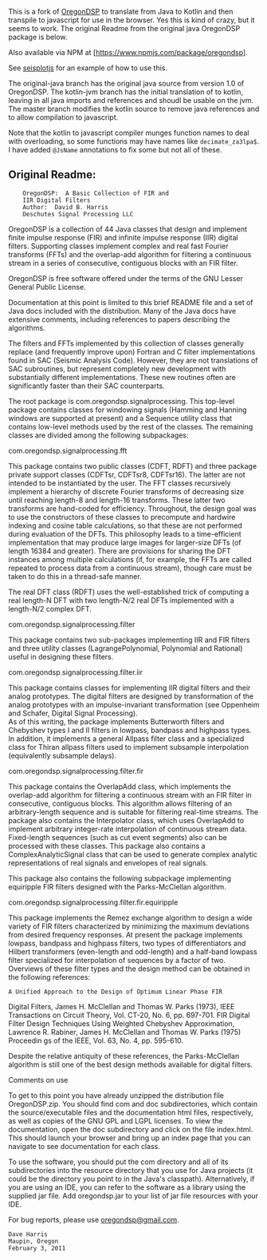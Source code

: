 
This is a fork of [OregonDSP](https://seiscode.iris.washington.edu/projects/oregondsp) to translate from Java to Kotlin and then transpile to javascript for use in the browser. Yes this is kind of crazy, but it seems to work. The original Readme from the original java OregonDSP package is below.

Also available via NPM at [https://www.npmjs.com/package/oregondsp].

See [seisplotjs](https://github.com/crotwell/seisplotjs) for an example of how to use this.

The original-java branch has the original java source from version 1.0 of OregonDSP. The kotlin-jvm branch has the initial translation of to kotlin, leaving in all java imports and references and shoudl be usable on the jvm. The master branch modifies the kotlin source to remove java references and to allow compilation to javascript.

Note that the kotlin to javascript compiler munges function names to deal with overloading, so some functions may have names like `decimate_za3lpa$`. I have added `@JsName` annotations to fix some but not all of these.



Original Readme:
----------------

		OregonDSP:  A Basic Collection of FIR and
		IIR Digital Filters
		Author:  David B. Harris
		Deschutes Signal Processing LLC

  OregonDSP is a collection of 44 Java classes that design and
implement finite impulse response (FIR) and infinite impulse response
(IIR) digital filters.  Supporting classes implement complex and real
fast Fourier transforms (FFTs) and the overlap-add algorithm for
filtering a continuous stream in a series of consecutive, contiguous
blocks with an FIR filter.

  OregonDSP is free software offered under the terms of the GNU Lesser
General Public License.

  Documentation at this point is limited to this brief README file and
a set of Java docs included with the distribution.  Many of the Java
docs have extensive comments, including references to papers describing
the algorithms.  

  The filters and FFTs implemented by this collection of classes
generally replace (and frequently improve upon) Fortran and C filter
implementations found in SAC (Seismic Analysis Code).  However, they
are not translations of SAC subroutines, but represent completely new
development with substantially different implementations.  These new
routines often are significantly faster than their SAC counterparts.

  The root package is com.oregondsp.signalprocessing.  This top-level
package contains classes for windowing signals (Hamming and Hanning
windows are supported at present) and a Sequence utility class that
contains low-level methods used by the rest of the classes.  The
remaining classes are divided among the following subpackages:

com.oregondsp.signalprocessing.fft

  This package contains two public classes (CDFT, RDFT) and three
package private support classes (CDFTsr, CDFTsr8, CDFTsr16).   The
latter are not intended to be instantiated by the user.  The FFT
classes recursively implement a hierarchy of discrete Fourier
transforms of decreasing size until reaching length-8 and length-16
transforms.  These latter two transforms are hand-coded for efficiency.
Throughout, the design goal was to use the constructors of these
classes to precompute and hardwire indexing and cosine table
calculations, so that these are not performed during evaluation of the
DFTs. This philosophy leads to a time-efficient implementation that may
produce large images for larger-size DFTs (of length 16384 and
greater).  There are provisions for sharing the DFT instances among
multiple calculations (if, for example, the FFTs are called repeated to
process data from a continuous stream), though care must be taken to do
this in a thread-safe manner.

  The real DFT class (RDFT) uses the well-established trick of
computing a real length-N DFT with two length-N/2 real DFTs implemented
with a length-N/2 complex DFT.

com.oregondsp.signalprocessing.filter

  This package contains two sub-packages implementing IIR and FIR
filters and three utility classes (LagrangePolynomial, Polynomial and
Rational) useful in designing these filters.

com.oregondsp.signalprocessing.filter.iir

  This package contains classes for implementing IIR digital filters
and their analog prototypes.  The digital filters are designed by
transformation of the analog prototypes with an impulse-invariant
transformation (see Oppenheim and Schafer, Digital Signal Processing).  
As of this writing, the package implements Butterworth filters and
Chebyshev types I and II filters in lowpass, bandpass and highpass
types.  In addition, it implements a general Allpass filter class and a
specialized class for Thiran allpass filters used to implement
subsample interpolation (equivalently subsample delays).

com.oregondsp.signalprocessing.filter.fir

  This package contains the OverlapAdd class, which implements the
overlap-add algorithm for filtering a continuous stream with an FIR
filter in consecutive, contiguous blocks.  This algorithm allows
filtering of an arbitrary-length sequence and is suitable for filtering
real-time streams.  The package also contains the Interpolator class,
which uses OverlapAdd to implement arbitrary integer-rate interpolation
of continuous stream data.  Fixed-length sequences (such as cut event
segments) also can be processed with these classes.  This package also
contains a ComplexAnalyticSignal class that can be used to generate
complex analytic representations of real signals and envelopes of real
signals.

  This package also contains the following subpackage implementing
equiripple FIR filters designed with the Parks-McClellan algorithm.

com.oregondsp.signalprocessing.filter.fir.equiripple

  This package implements the Remez exchange algorithm to design a wide
variety of FIR filters characterized by minimizing the maximum
deviations from desired frequency responses.  At present the package
implements lowpass, bandpass and highpass filters, two types of
differentiators and Hilbert transformers (even-length and odd-length)
and a half-band lowpass filter specialized for interpolation of
sequences by a factor of two.  Overviews of these filter types and the
design method can be obtained in the following references:

	A Unified Approach to the Design of Optimum Linear Phase FIR
Digital Filters, James H. McClellan and Thomas W. Parks (1973), IEEE
Transactions on Circuit Theory, Vol. CT-20, No. 6, pp. 697-701.
	FIR Digital Filter Design Techniques Using Weighted Chebyshev
Approximation, Lawrence R. Rabiner, James H. McClellan and Thomas W.
Parks (1975) Proceedin gs of the IEEE, Vol. 63, No. 4, pp. 595-610.

 Despite the relative antiquity of these references, the
Parks-McClellan algorithm is still one of the best design methods
available for digital filters.

Comments on use

  To get to this point you have already unzipped the distribution file
OregonDSP.zip.  You should find com and doc subdirectories, which
contain the source/executable files and the documentation html files,
respectively, as well as copies of the GNU GPL and LGPL licenses.  To
view the documentation, open the doc subdirectory and click on the file
index.html.  This should launch your browser and bring up an index page
that you can navigate to see documentation for each class.

  To use the software, you should put the com directory and all of its
subdirectories into the resource directory that you use for Java
projects (it could be the directory you point to in the Java's
classpath). Alternatively, if you are using an IDE, you can refer to
the software as a library using the supplied jar file.  Add
oregondsp.jar to your list of jar file resources with your IDE.

  For bug reports, please use oregondsp@gmail.com.

	Dave Harris
	Maupin, Oregon
	February 3, 2011
